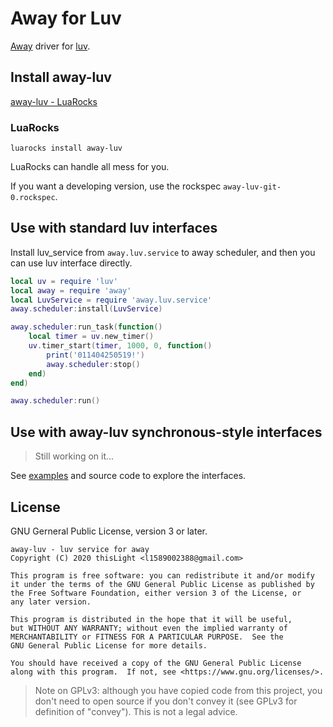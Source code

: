 # Away for Luv

[Away](https://github.com/thislight/away) driver for [luv](https://github.com/luvit/luv).

## Install away-luv
[away-luv - LuaRocks](https://luarocks.org/modules/thislight/away-luv)

### LuaRocks
````
luarocks install away-luv
````
LuaRocks can handle all mess for you.

If you want a developing version, use the rockspec `away-luv-git-0.rockspec`.

## Use with standard luv interfaces
Install luv_service from `away.luv.service` to away scheduler, and then you can use luv interface directly.
````lua
local uv = require 'luv'
local away = require 'away'
local LuvService = require 'away.luv.service'
away.scheduler:install(LuvService)

away.scheduler:run_task(function()
    local timer = uv.new_timer()
    uv.timer_start(timer, 1000, 0, function()
        print('011404250519!')
        away.scheduler:stop()
    end)
end)

away.scheduler:run()
````

## Use with away-luv synchronous-style interfaces

> Still working on it...

See [examples](example/) and source code to explore the interfaces.

## License
GNU Gerneral Public License, version 3 or later.

    away-luv - luv service for away
    Copyright (C) 2020 thisLight <l1589002388@gmail.com>

    This program is free software: you can redistribute it and/or modify
    it under the terms of the GNU General Public License as published by
    the Free Software Foundation, either version 3 of the License, or
    any later version.

    This program is distributed in the hope that it will be useful,
    but WITHOUT ANY WARRANTY; without even the implied warranty of
    MERCHANTABILITY or FITNESS FOR A PARTICULAR PURPOSE.  See the
    GNU General Public License for more details.

    You should have received a copy of the GNU General Public License
    along with this program.  If not, see <https://www.gnu.org/licenses/>.

> Note on GPLv3: although you have copied code from this project, you don't need to open source if you don't convey it (see GPLv3 for definition of "convey"). This is not a legal advice.
